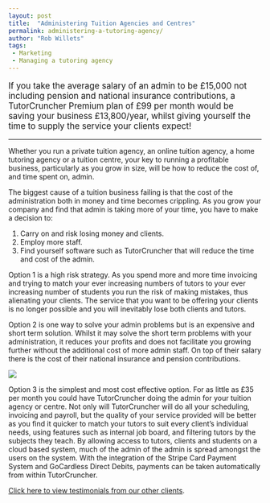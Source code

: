 ```yaml
---
layout: post
title:  "Administering Tuition Agencies and Centres"
permalink: administering-a-tutoring-agency/
author: "Rob Willets"
tags:
 - Marketing
 - Managing a tutoring agency
---
```

<p style="font-size:120%">If you take the average salary of an admin to be £15,000 not including pension and national insurance contributions,
a TutorCruncher Premium plan of £99 per month would be saving your business £13,800/year, whilst giving yourself the time
to supply the service your clients expect!</p>

***

Whether you run a private tuition agency, an online tuition agency, a home tutoring agency or a tuition centre,
your key to running a profitable business, particularly as you grow in size, will be how to reduce the cost of,
and time spent on, admin.

The biggest cause of a tuition business failing is that the cost of the administration both in money and
time becomes crippling. As you grow your company and find that admin is taking more of your time, you have
to make a decision to:

1. Carry on and risk losing money and clients.
2. Employ more staff.
3. Find yourself software such as TutorCruncher that will reduce the time and cost of the admin.

Option 1 is a high risk strategy. As you spend more and more time invoicing and trying to match your ever increasing
numbers of tutors to your ever increasing number of students you run the risk of making mistakes, thus alienating your
clients. The service that you want to be offering your clients is no longer possible and you will inevitably lose both
clients and tutors.

Option 2 is one way to solve your admin problems but is an expensive and short term solution. Whilst it may solve the
short term problems with your administration, it reduces your profits and does not facilitate you growing further without
the additional cost of more admin staff. On top of their salary there is the cost of their national insurance and pension
contributions.

<a href="{{ site.static}}/img/blogs/save-time.jpg" data-lightbox="lightbox" data-title="Time = Money. Save both with TutorCruncher!" class="thumbnail">
  <img src="{{ site.static}}/img/blogs/save-time.jpg" alt-text="Time = Money. Save both with TutorCruncher!"/>
</a>

Option 3 is the simplest and most cost effective option. For as little as £35 per month you could have TutorCruncher
doing the admin for your tuition agency or centre. Not only will TutorCruncher will do all your scheduling, invoicing
and payroll, but the quality of your service provided will be better as you find it quicker to match your tutors to suit
every client’s individual needs, using features such as internal job board, and filtering tutors by the subjects they teach.
By allowing access to tutors, clients and students on a cloud based system, much of the admin of the admin is spread amongst
the users on the system. With the integration of the Stripe Card Payment System and GoCardless Direct Debits, payments can be
taken automatically from within TutorCruncher.


[Click here to view testimonials from our other clients](/testimonials/).